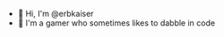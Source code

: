 - 👋 Hi, I'm @erbkaiser
- 👀 I'm a gamer who sometimes likes to dabble in code

<!---
erbkaiser/erbkaiser is a ✨ special ✨ repository because its `README.md` (this file) appears on your GitHub profile.
You can click the Preview link to take a look at your changes.
--->
